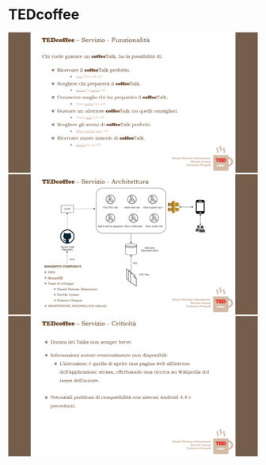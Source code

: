 # TEDcoffee
<img src="pic1.jpg" width="600">
<img src="pic2.jpg" width="600">
<img src="pic3.jpg" width="600">
